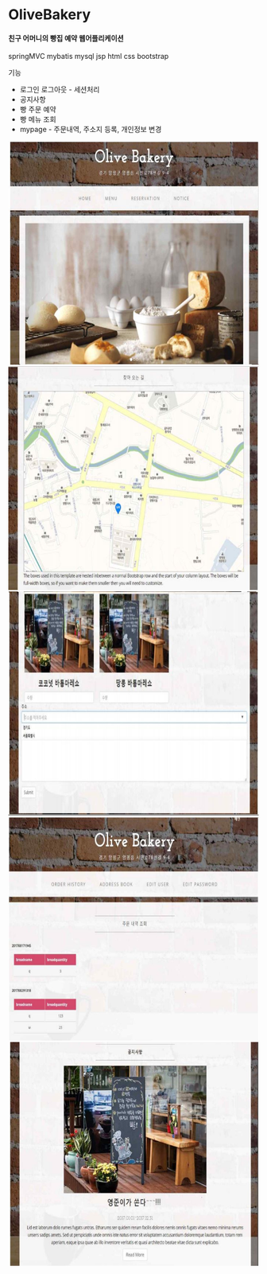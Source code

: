 # OliveBakery

#### 친구 어머니의 빵집 예약 웹어플리케이션

springMVC mybatis mysql jsp html css bootstrap


기능

* 로그인 로그아웃 - 세션처리
* 공지사항
* 빵 주문 예약
* 빵 메뉴 조회
* mypage - 주문내역, 주소지 등록, 개인정보 변경


<img src = './img/main.JPG' width = '600' height = '450' />


<img src = './img/map.JPG' width = '600' height = '450' />


<img src = './img/order.JPG' width = '600' height = '450' />


<img src = './img/history.JPG' width = '600' height = '450' />


<img src = './img/notice.JPG' width = '600' height = '450' />
